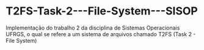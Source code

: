 # T2FS-Task-2---File-System---SISOP
Implementação do trabalho 2 da disciplina de Sistemas Operacionais UFRGS, o qual se refere a um sistema de arquivos chamado T2FS (Task 2 - File System)
